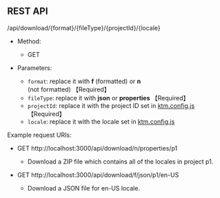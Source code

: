## REST API

/api/download/{format}/{fileType}/{projectId}/{locale}

* Method:
  * GET

* Parameters:
  * `format`: replace it with **f** (formatted) or **n** (not formatted) 【Required】
  * `fileType`: replace it with **json** or **properties** 【Required】
  * `projectId`: replace it with the project ID set in [ktm.config.js](https://github.com/chejen/keys-translations-manager/blob/master/ktm.config.js) 【Required】
  * `locale`: replace it with the locale set in [ktm.config.js](https://github.com/chejen/keys-translations-manager/blob/master/ktm.config.js)

Example request URIs:

* GET http://localhost:3000/api/download/n/properties/p1
  * Download a ZIP file which contains all of the locales in project p1.

* GET http://localhost:3000/api/download/f/json/p1/en-US
  * Download a JSON file for en-US locale.
